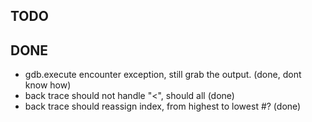 TODO
----

DONE
----
- gdb.execute encounter exception, still grab the output. (done, dont know how)
- back trace should not handle "<", should all (done)
- back trace should reassign index, from highest to lowest #? (done)

